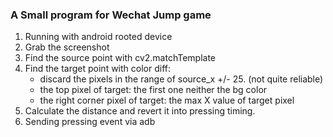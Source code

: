 ### A Small program for Wechat Jump game

1. Running with android rooted device
2. Grab the screenshot
3. Find the source point with cv2.matchTemplate
4. Find the target point with color diff:
    - discard the pixels in the range of source_x +/- 25. (not quite reliable)
    - the top pixel of target: the first one neither the bg color
    - the right corner pixel of target: the max X value of target pixel
5. Calculate the distance and revert it into pressing timing.
6. Sending pressing event via adb
